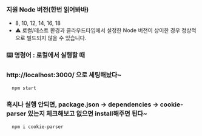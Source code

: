 ### 지원 Node 버전(한번 읽어봐바)
- 8, 10, 12, 14, 16, 18
- ⚠️ 로컬/테스트 환경과 클라우드타입에서 설정한 Node 버전이 상이한 경우 정상적으로 빌드되지 않을 수 있습니다.


### ⌨️ 명령어 : 로컬에서 실행할 때 
### http://localhost:3000/ 으로 세팅해놨다~

```bash
  npm start
```

### 혹시나 실행 안되면, package.json -> dependencies -> cookie-parser 있는지 체크해보고 없으면 install해주면 된다~

```bash
  npm i cookie-parser
```
